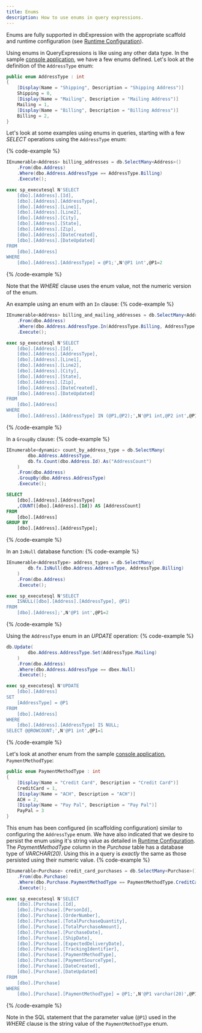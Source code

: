 ```yaml
---
title: Enums
description: How to use enums in query expressions.
---
```


Enums are fully supported in dbExpression with the appropriate scaffold and runtime configuration (see [Runtime Configuration](../../core-concepts/configuration/runtime)).

Using enums in QueryExpressions is like using any other data type.  In the sample [console application](https://github.com/HatTrickLabs/dbExpression/blob/master/samples/mssql/NetCoreConsoleApp/Data/_TypeCode.cs), we have a few enums defined.  Let's look at the definition of the `AddressType` enum:
```csharp
public enum AddressType : int
{
    [Display(Name = "Shipping", Description = "Shipping Address")]
    Shipping = 0,
    [Display(Name = "Mailing", Description = "Mailing Address")]
    Mailing = 1,
    [Display(Name = "Billing", Description = "Billing Address")]
    Billing = 2,
}
```

Let's look at some examples using enums in queries, starting with a few *SELECT* operations using the `AddressType` enum:

{% code-example %}
```csharp
IEnumerable<Address> billing_addresses = db.SelectMany<Address>()
    .From(dbo.Address)
    .Where(dbo.Address.AddressType == AddressType.Billing)
    .Execute();
```
```sql
exec sp_executesql N'SELECT
	[dbo].[Address].[Id],
	[dbo].[Address].[AddressType],
	[dbo].[Address].[Line1],
	[dbo].[Address].[Line2],
	[dbo].[Address].[City],
	[dbo].[Address].[State],
	[dbo].[Address].[Zip],
	[dbo].[Address].[DateCreated],
	[dbo].[Address].[DateUpdated]
FROM
	[dbo].[Address]
WHERE
	[dbo].[Address].[AddressType] = @P1;',N'@P1 int',@P1=2
```
{% /code-example %}

Note that the *WHERE* clause uses the enum value, not the numeric version of the enum.

An example using an enum with an `In` clause:
{% code-example %}
```csharp
IEnumerable<Address> billing_and_mailing_addresses = db.SelectMany<Address>()
    .From(dbo.Address)
    .Where(dbo.Address.AddressType.In(AddressType.Billing, AddressType.Mailing))
    .Execute();
```
```sql
exec sp_executesql N'SELECT
	[dbo].[Address].[Id],
	[dbo].[Address].[AddressType],
	[dbo].[Address].[Line1],
	[dbo].[Address].[Line2],
	[dbo].[Address].[City],
	[dbo].[Address].[State],
	[dbo].[Address].[Zip],
	[dbo].[Address].[DateCreated],
	[dbo].[Address].[DateUpdated]
FROM
	[dbo].[Address]
WHERE
	[dbo].[Address].[AddressType] IN (@P1,@P2);',N'@P1 int,@P2 int',@P1=2,@P2=1
```
{% /code-example %}

In a `GroupBy` clause:
{% code-example %}
```csharp
IEnumerable<dynamic> count_by_address_type = db.SelectMany(
        dbo.Address.AddressType,
        db.fx.Count(dbo.Address.Id).As("AddressCount")
    )
    .From(dbo.Address)
    .GroupBy(dbo.Address.AddressType)
    .Execute();
```
```sql
SELECT
	[dbo].[Address].[AddressType]
	,COUNT([dbo].[Address].[Id]) AS [AddressCount]
FROM
	[dbo].[Address]
GROUP BY
	[dbo].[Address].[AddressType];
```
{% /code-example %}

In an `IsNull` database function:
{% code-example %}
```csharp
IEnumerable<AddressType> address_types = db.SelectMany(
        db.fx.IsNull(dbo.Address.AddressType, AddressType.Billing)
    )
    .From(dbo.Address)
    .Execute();
```
```sql
exec sp_executesql N'SELECT
	ISNULL([dbo].[Address].[AddressType], @P1)
FROM
	[dbo].[Address];',N'@P1 int',@P1=2
```
{% /code-example %}

Using the `AddressType` enum in an *UPDATE* operation:
{% code-example %}
```csharp
db.Update(
        dbo.Address.AddressType.Set(AddressType.Mailing)
    )
    .From(dbo.Address)
    .Where(dbo.Address.AddressType == dbex.Null)
    .Execute();
```                
```sql
exec sp_executesql N'UPDATE
	[dbo].[Address]
SET
	[AddressType] = @P1
FROM
	[dbo].[Address]
WHERE
	[dbo].[Address].[AddressType] IS NULL;
SELECT @@ROWCOUNT;',N'@P1 int',@P1=1
```
{% /code-example %}

Let's look at another enum from the sample [console application](https://github.com/HatTrickLabs/dbExpression/blob/master/samples/mssql/NetCoreConsoleApp/Data/_TypeCode.cs), `PaymentMethodType`:
```csharp
public enum PaymentMethodType : int
{
	[Display(Name = "Credit Card", Description = "Credit Card")]
	CreditCard = 1,
	[Display(Name = "ACH", Description = "ACH")]
	ACH = 2,
	[Display(Name = "Pay Pal", Description = "Pay Pal")]
	PayPal = 3
}
```
  
This enum has been configured (in scaffolding configuration) similar to configuring the `AddressType` enum.  We have also indicated that we desire to persist the enum using it's string 
value as detailed in [Runtime Configuration](../../core-concepts/configuration/runtime).  The *PaymentMethodType* column in the *Purchase* table has a database 
type of *VARCHAR(20)*.  Using this in a query is *exactly* the same as those persisted using their numeric value.
{% code-example %}
```csharp
IEnumerable<Purchase> credit_card_purchases = db.SelectMany<Purchase>()
    .From(dbo.Purchase)
    .Where(dbo.Purchase.PaymentMethodType == PaymentMethodType.CreditCard)
    .Execute();
```
```sql
exec sp_executesql N'SELECT
	[dbo].[Purchase].[Id],
	[dbo].[Purchase].[PersonId],
	[dbo].[Purchase].[OrderNumber],
	[dbo].[Purchase].[TotalPurchaseQuantity],
	[dbo].[Purchase].[TotalPurchaseAmount],
	[dbo].[Purchase].[PurchaseDate],
	[dbo].[Purchase].[ShipDate],
	[dbo].[Purchase].[ExpectedDeliveryDate],
	[dbo].[Purchase].[TrackingIdentifier],
	[dbo].[Purchase].[PaymentMethodType],
	[dbo].[Purchase].[PaymentSourceType],
	[dbo].[Purchase].[DateCreated],
	[dbo].[Purchase].[DateUpdated]
FROM
	[dbo].[Purchase]
WHERE
	[dbo].[Purchase].[PaymentMethodType] = @P1;',N'@P1 varchar(20)',@P1='CreditCard'
```
{% /code-example %}

Note in the SQL statement that the parameter value (`@P1`) used in the *WHERE* clause is the string value of the `PaymentMethodType` enum.